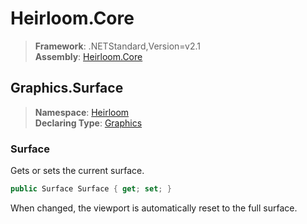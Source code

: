 # Heirloom.Core

> **Framework**: .NETStandard,Version=v2.1  
> **Assembly**: [Heirloom.Core][0]  

## Graphics.Surface

> **Namespace**: [Heirloom][0]  
> **Declaring Type**: [Graphics][1]  

### Surface

Gets or sets the current surface.

```cs
public Surface Surface { get; set; }
```

When changed, the viewport is automatically reset to the full surface.

[0]: ../../../Heirloom.Core.md
[1]: ../Graphics.md
